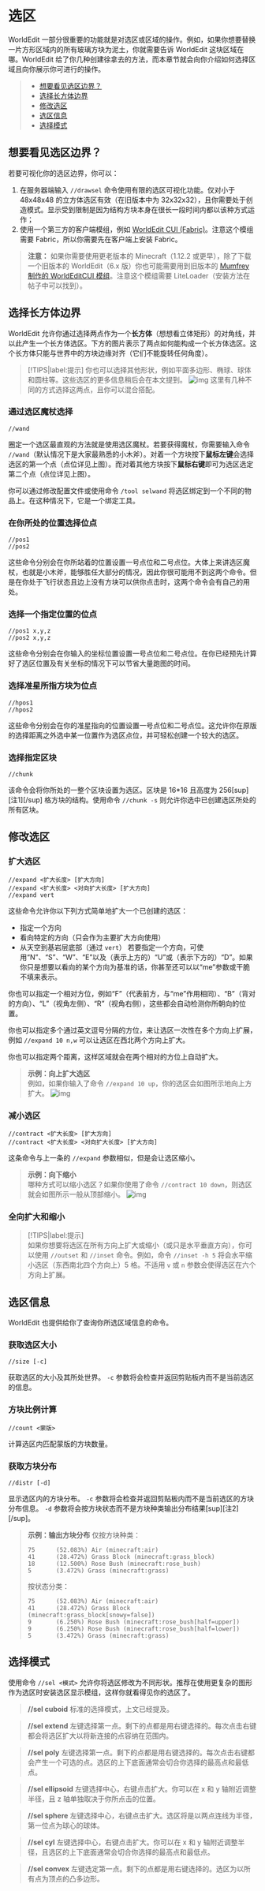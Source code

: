 # 选区

WorldEdit 一部分很重要的功能就是对选区或区域的操作。例如，如果你想要替换一片方形区域内的所有玻璃方块为泥土，你就需要告诉 WorldEdit 这块区域在哪。WorldEdit 给了你几种创建徐拿去的方法，而本章节就会向你介绍如何选择区域且向你展示你可进行的操作。

> * [想要看见选区边界？](usage.regions.selection.md#想要看见选区边界)
> * [选择长方体边界](usage.regions.selection.md#选择长方体边界)
> * [修改选区](usage.regions.selection.md#修改选区)
> * [选区信息](usage.regions.selection.md#选区信息)
> * [选择模式](usage.regions.selection.md#选择模式)

## 想要看见选区边界？

若要可视化你的选区边界，你可以：

1. 在服务器端输入 `//drawsel` 命令使用有限的选区可视化功能。仅对小于 48x48x48 的立方体选区有效（在旧版本中为 32x32x32），且你需要处于创造模式。显示受到限制是因为结构方块本身在很长一段时间内都以该种方式运作；
2. 使用一个第三方的客户端模组，例如 [WorldEdit CUI (Fabric)](https://www.curseforge.com/minecraft/mc-mods/worldeditcui-fabric)。注意这个模组需要 Fabric，所以你需要先在客户端上安装 Fabric。
> **注意：**
> 如果你需要使用更老版本的 Minecraft（1.12.2 或更早），除了下载一个旧版本的 WorldEdit（6.x 版）你也可能需要用到旧版本的 [Mumfrey 制作的 WorldEditCUI 模组](https://www.minecraftforum.net/forums/mapping-and-modding-java-edition/minecraft-mods/1292886-worldeditcui)。注意这个模组需要 LiteLoader（安装方法在帖子中可以找到）。

## 选择长方体边界

WorldEdit 允许你通过选择两点作为一个**长方体**（想想看立体矩形）的对角线，并以此产生一个长方体选区。下方的图片表示了两点如何能构成一个长方体选区。这个长方体只能与世界中的方块边缘对齐（它们不能旋转任何角度）。

> [!TIPS|label:提示]
> 你也可以选择其他形状，例如平面多边形、椭球、球体和圆柱等。这些选区的更多信息稍后会在本文提到。
> ![img](https://worldedit.enginehub.org/en/latest/_images/cuboid.png)
> 这里有几种不同的方式选择这两点，且你可以混合搭配。

### 通过选区魔杖选择
```
//wand
```
圈定一个选区最直观的方法就是使用选区魔杖。若要获得魔杖，你需要输入命令 `//wand`（默认情况下是大家最熟悉的小木斧）。对着一个方块按下**鼠标左键**会选择选区的第一个点（点位详见上图）。而对着其他方块按下**鼠标右键**即可为选区选定第二个点（点位详见上图）。

你可以通过修改配置文件或使用命令 `/tool selwand` 将选区绑定到一个不同的物品上。在这种情况下，它是一个绑定工具。

### 在你所处的位置选择位点

```
//pos1
//pos2
```
这些命令分别会在你所站着的位置设置一号点位和二号点位。大体上来讲选区魔杖，也就是小木斧，能够胜任大部分的情况，因此你很可能用不到这两个命令。但是在你处于飞行状态且边上没有方块可以供你点击时，这两个命令会有自己的用处。

### 选择一个指定位置的位点

```
//pos1 x,y,z
//pos2 x,y,z
```
这些命令分别会在你输入的坐标位置设置一号点位和二号点位。在你已经预先计算好了选区位置及有关坐标的情况下可以节省大量跑图的时间。

### 选择准星所指方块为位点

```
//hpos1
//hpos2
```
这些命令分别会在你的准星指向的位置设置一号点位和二号点位。这允许你在原版的选择距离之外选中某一位置作为选区点位，并可轻松创建一个较大的选区。

### 选择指定区块

```
//chunk
```
该命令会将你所处的一整个区块设置为选区。区块是 16*16 且高度为 256[sup][注1][/sup] 格方块的结构。使用命令 `//chunk -s` 则允许你选中已创建选区所处的所有区块。

## 修改选区

### 扩大选区

```
//expand <扩大长度> [扩大方向]
//expand <扩大长度> <对向扩大长度> [扩大方向]
//expand vert
```
这些命令允许你以下列方式简单地扩大一个已创建的选区：
* 指定一个方向
* 看向特定的方向（只会作为主要扩大方向使用）
* 从天空到基岩层底部（通过 `vert`）
若要指定一个方向，可使用“N”、“S”、“W”、“E”以及（表示上方的）“U”或（表示下方的）“D”。如果你只是想要以看向的某个方向为基准的话，你甚至还可以以“me”参数或干脆不填来表示。

你也可以指定一个相对方位，例如“F”（代表前方，与“me”作用相同）、“B”（背对的方向）、“L”（视角左侧）、“R”（视角右侧），这些都会自动检测你所朝向的位置。

你也可以指定多个通过英文逗号分隔的方位，来让选区一次性在多个方向上扩展，例如 `//expand 10 n,w` 可以让选区在西北两个方向上扩大。

你也可以指定两个距离，这样区域就会在两个相对的方位上自动扩大。

> **示例：向上扩大选区**    
> 例如，如果你输入了命令 `//expand 10 up`，你的选区会如图所示地向上方扩大。
> ![img](https://worldedit.enginehub.org/en/latest/_images/expand_up.png)

### 减小选区

```
//contract <扩大长度> [扩大方向]
//contract <扩大长度> <对向扩大长度> [扩大方向]
```

这条命令与上一条的 `//expand` 参数相似，但是会让选区缩小。

> **示例：向下缩小**    
> 哪种方式可以缩小选区？如果你使用了命令 `//contract 10 down`，则选区就会如图所示一般从顶部缩小。
> ![img](https://worldedit.enginehub.org/en/latest/_images/contract_down.png)

### 全向扩大和缩小

> [!TIPS|label:提示]    
> 如果你想要将选区在所有方向上扩大或缩小（或只是水平垂直方向），你可以使用 `//outset` 和 `//inset` 命令。例如，命令 `//inset -h 5` 将会水平缩小选区（东西南北四个方向上）5 格。不适用 `v` 或 `n` 参数会使得选区在六个方向上扩展。

## 选区信息

WorldEdit 也提供给你了查询你所选区域信息的命令。

### 获取选区大小

```
//size [-c]
```
获取选区的大小及其所处世界。
`-c` 参数将会检查并返回剪贴板内而不是当前选区的信息。

### 方块比例计算

```
//count <蒙版>
```
计算选区内匹配蒙版的方块数量。

### 获取方块分布

```
//distr [-d]
```
显示选区内的方块分布。
`-c` 参数将会检查并返回剪贴板内而不是当前选区的方块分布信息。
`-d` 参数将会按方块状态而不是方块种类输出分布结果[sup][注2][/sup]。

> **示例：输出方块分布**
> 仅按方块种类：
> ```
> 75      (52.083%) Air (minecraft:air)
> 41      (28.472%) Grass Block (minecraft:grass_block)
> 18      (12.500%) Rose Bush (minecraft:rose_bush)
> 5       (3.472%) Grass (minecraft:grass)
> ```
> 按状态分类：
> ```
> 75      (52.083%) Air (minecraft:air)
> 41      (28.472%) Grass Block (minecraft:grass_block[snowy=false])
> 9       (6.250%) Rose Bush (minecraft:rose_bush[half=upper])
> 9       (6.250%) Rose Bush (minecraft:rose_bush[half=lower])
> 5       (3.472%) Grass (minecraft:grass)
> ```

## 选择模式

使用命令 `//sel <模式>` 允许你将选区修改为不同形状。推荐在使用更复杂的图形作为选区时安装选区显示模组，这样你就看得见你的选区了。

> **//sel cuboid**
> 标准的选择模式，上文已经提及。

> **//sel extend**
> 左键选择第一点。剩下的点都是用右键选择的。每次点击右键都会将选区扩大以将新连接的点容纳在范围内。

> **//sel poly**
> 左键选择第一点。剩下的点都是用右键选择的。每次点击右键都会产生一个可选的点。选区的上下底面通常会切合你选择的最高点和最低点。

> **//sel ellipsoid**
> 左键选择中心，右键点击扩大。你可以在 x 和 y 轴附近调整半径，且 z 轴单独取决于你所点击的位置。

> **//sel sphere**
> 左键选择中心，右键点击扩大。选区将是以两点连线为半径，第一位点为球心的球体。

> **//sel cyl**
> 左键选择中心，右键点击扩大。你可以在 x 和 y 轴附近调整半径，且选区的上下底面通常会切合你选择的最高点和最低点。

> **//sel convex**
> 左键选定第一点。剩下的点都是用右键选择的。选区为以所有点为顶点的凸多边形。

[^1]: 在 1.17+ 洞穴更新的版本之后，该命令所选择的区块仍然不变。

[^2]: 译者注：在带有 -d 参数的情况下，返回的同种方块会以一个状态为一类，例如同一朝向的橡木楼梯，处于同一开关状态的橡木木门等。
